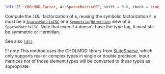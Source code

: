 ```julia
ldlt!(F::CHOLMOD.Factor, A::SparseMatrixCSC; shift = 0.0, check = true) -> CHOLMOD.Factor
```

Compute the $LDL'$ factorization of `A`, reusing the symbolic factorization `F`. `A` must be a [`SparseMatrixCSC`](@ref) or a [`Symmetric`](@ref)/[`Hermitian`](@ref) view of a `SparseMatrixCSC`. Note that even if `A` doesn't have the type tag, it must still be symmetric or Hermitian.

See also [`ldlt`](@ref).

!!! note
    This method uses the CHOLMOD library from [SuiteSparse](https://github.com/DrTimothyAldenDavis/SuiteSparse), which only supports real or complex types in single or double precision. Input matrices not of those element types will be converted to these types as appropriate.

